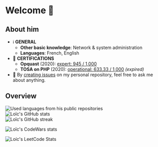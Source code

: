 # Welcome 👋

<!--
**LoicZHU/LoicZHU** is a ✨ _special_ ✨ repository because its `README.md` (this file) appears on your GitHub profile.

Here are some ideas to get you started:

- 🔭 I’m currently working on ...
- 🌱 I’m currently learning ...
- 👯 I’m looking to collaborate on ...
- 🤔 I’m looking for help with ...
- 💬 Ask me about ...
- 📫 How to reach me: ...
- 😄 Pronouns: ...
- ⚡ Fun fact: ...
-->

## About him
- ℹ️ __GENERAL__
  - __Other basic knowledge__: Network & system administration
  - __Languages__: French, English
- 📜 __CERTIFICATIONS__
  - __Opquast__ (2020): [expert: 945 / 1,000](https://directory.opquast.com/fr/certificat/XMWIV1/)
  - __TOSA on PHP__ (2020): [operational: 633.33 / 1,000](https://www.isograd.com/FR/verificationcertification.php?param=Uld2bStyVU1FdnRpVFJjZUNWczRxaUM2RHM5aWoyUUR4a1pjL080LzlwUy9aTTJOd3Q1R2ppdFQxMUJGZTFOSW1ObW1QSjI1YitUOFhEWGhCTStrVXc9PTo6LZ3BCjrP6koPvq126090aQ) _(expired)_
- 💬 By [creating issues](https://github.com/LoicZHU/LoicZHU/issues/) on my personal repository, feel free to ask me about anything.

## Overview
<div>
  <img src="https://github-readme-stats.vercel.app/api/top-langs/?username=loiczhu&langs_count=10&theme=dracula&layout=compact&custom_title=Languages%20from%20his%20public%20repos.&hide=vue" alt="Used languages from his public repositories" />
</div>
<div>
  <img src="https://github-readme-stats.vercel.app/api?username=loiczhu&count_private=true&show_icons=true&theme=dracula&include_all_commits=true&show=reviews&rank_icon=percentile" alt="Loïc's GitHub stats"/>
</div>
<div>
  <img src="https://github-readme-streak-stats.herokuapp.com?user=LoicZHU&theme=dracula&fire=FBB741" alt="Loïc's GitHub streak" />
</div>

![Loïc's CodeWars stats](https://github.r2v.ch/codewars?user=loiczhu&&top_languages=true&stroke=whitesmoke&theme=default)

![Loíc's LeetCode Stats](https://leetcard.jacoblin.cool/loiczhu?theme=dark&font=Lexend)
